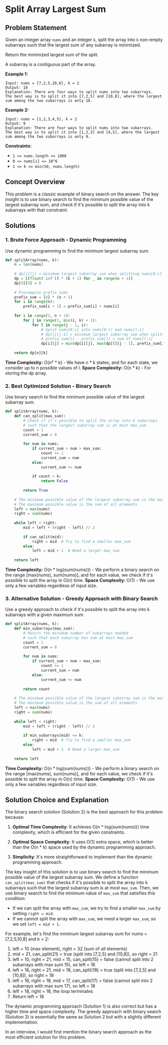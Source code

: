 # Split Array Largest Sum

## Problem Statement

Given an integer array `nums` and an integer `k`, split the array into `k` non-empty subarrays such that the largest sum of any subarray is minimized.

Return the minimized largest sum of the split.

A subarray is a contiguous part of the array.

**Example 1:**
```
Input: nums = [7,2,5,10,8], k = 2
Output: 18
Explanation: There are four ways to split nums into two subarrays.
The best way is to split it into [7,2,5] and [10,8], where the largest sum among the two subarrays is only 18.
```

**Example 2:**
```
Input: nums = [1,2,3,4,5], k = 2
Output: 9
Explanation: There are four ways to split nums into two subarrays.
The best way is to split it into [1,2,3] and [4,5], where the largest sum among the two subarrays is only 9.
```

**Constraints:**
- `1 <= nums.length <= 1000`
- `0 <= nums[i] <= 10^6`
- `1 <= k <= min(50, nums.length)`

## Concept Overview

This problem is a classic example of binary search on the answer. The key insight is to use binary search to find the minimum possible value of the largest subarray sum, and check if it's possible to split the array into k subarrays with that constraint.

## Solutions

### 1. Brute Force Approach - Dynamic Programming

Use dynamic programming to find the minimum largest subarray sum.

```python
def splitArray(nums, k):
    n = len(nums)
    
    # dp[i][j] = minimum largest subarray sum when splitting nums[0:i] into j subarrays
    dp = [[float('inf')] * (k + 1) for _ in range(n + 1)]
    dp[0][0] = 0
    
    # Precompute prefix sums
    prefix_sum = [0] * (n + 1)
    for i in range(n):
        prefix_sum[i + 1] = prefix_sum[i] + nums[i]
    
    for i in range(1, n + 1):
        for j in range(1, min(i, k) + 1):
            for l in range(j - 1, i):
                # Split nums[0:i] into nums[0:l] and nums[l:i]
                # dp[l][j-1] = minimum largest subarray sum when splitting nums[0:l] into j-1 subarrays
                # prefix_sum[i] - prefix_sum[l] = sum of nums[l:i]
                dp[i][j] = min(dp[i][j], max(dp[l][j - 1], prefix_sum[i] - prefix_sum[l]))
    
    return dp[n][k]
```

**Time Complexity:** O(n² * k) - We have n * k states, and for each state, we consider up to n possible values of l.
**Space Complexity:** O(n * k) - For storing the dp array.

### 2. Best Optimized Solution - Binary Search

Use binary search to find the minimum possible value of the largest subarray sum.

```python
def splitArray(nums, k):
    def can_split(max_sum):
        # Check if it's possible to split the array into k subarrays
        # such that the largest subarray sum is at most max_sum
        count = 1
        current_sum = 0
        
        for num in nums:
            if current_sum + num > max_sum:
                count += 1
                current_sum = num
            else:
                current_sum += num
            
            if count > k:
                return False
        
        return True
    
    # The minimum possible value of the largest subarray sum is the maximum element
    # The maximum possible value is the sum of all elements
    left = max(nums)
    right = sum(nums)
    
    while left < right:
        mid = left + (right - left) // 2
        
        if can_split(mid):
            right = mid  # Try to find a smaller max_sum
        else:
            left = mid + 1  # Need a larger max_sum
    
    return left
```

**Time Complexity:** O(n * log(sum(nums))) - We perform a binary search on the range [max(nums), sum(nums)], and for each value, we check if it's possible to split the array in O(n) time.
**Space Complexity:** O(1) - We use only a few variables regardless of input size.

### 3. Alternative Solution - Greedy Approach with Binary Search

Use a greedy approach to check if it's possible to split the array into k subarrays with a given maximum sum.

```python
def splitArray(nums, k):
    def min_subarrays(max_sum):
        # Return the minimum number of subarrays needed
        # such that each subarray has sum at most max_sum
        count = 1
        current_sum = 0
        
        for num in nums:
            if current_sum + num > max_sum:
                count += 1
                current_sum = num
            else:
                current_sum += num
        
        return count
    
    # The minimum possible value of the largest subarray sum is the maximum element
    # The maximum possible value is the sum of all elements
    left = max(nums)
    right = sum(nums)
    
    while left < right:
        mid = left + (right - left) // 2
        
        if min_subarrays(mid) <= k:
            right = mid  # Try to find a smaller max_sum
        else:
            left = mid + 1  # Need a larger max_sum
    
    return left
```

**Time Complexity:** O(n * log(sum(nums))) - We perform a binary search on the range [max(nums), sum(nums)], and for each value, we check if it's possible to split the array in O(n) time.
**Space Complexity:** O(1) - We use only a few variables regardless of input size.

## Solution Choice and Explanation

The binary search solution (Solution 2) is the best approach for this problem because:

1. **Optimal Time Complexity**: It achieves O(n * log(sum(nums))) time complexity, which is efficient for the given constraints.

2. **Optimal Space Complexity**: It uses O(1) extra space, which is better than the O(n * k) space used by the dynamic programming approach.

3. **Simplicity**: It's more straightforward to implement than the dynamic programming approach.

The key insight of this solution is to use binary search to find the minimum possible value of the largest subarray sum. We define a function `can_split(max_sum)` that checks if it's possible to split the array into k subarrays such that the largest subarray sum is at most `max_sum`. Then, we use binary search to find the minimum value of `max_sum` that satisfies this condition:
- If we can split the array with `max_sum`, we try to find a smaller `max_sum` by setting `right = mid`.
- If we cannot split the array with `max_sum`, we need a larger `max_sum`, so we set `left = mid + 1`.

For example, let's find the minimum largest subarray sum for nums = [7,2,5,10,8] and k = 2:
1. left = 10 (max element), right = 32 (sum of all elements)
2. mid = 21, can_split(21) = true (split into [7,2,5] and [10,8]), so right = 21
3. left = 10, right = 21, mid = 15, can_split(15) = false (cannot split into 2 subarrays with max sum 15), so left = 16
4. left = 16, right = 21, mid = 18, can_split(18) = true (split into [7,2,5] and [10,8]), so right = 18
5. left = 16, right = 18, mid = 17, can_split(17) = false (cannot split into 2 subarrays with max sum 17), so left = 18
6. left = 18, right = 18, the loop terminates
7. Return left = 18

The dynamic programming approach (Solution 1) is also correct but has a higher time and space complexity. The greedy approach with binary search (Solution 3) is essentially the same as Solution 2 but with a slightly different implementation.

In an interview, I would first mention the binary search approach as the most efficient solution for this problem.
